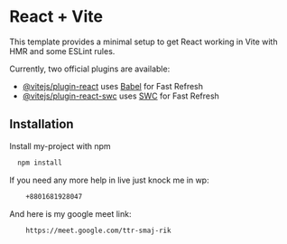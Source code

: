 # React + Vite

This template provides a minimal setup to get React working in Vite with HMR and some ESLint rules.

Currently, two official plugins are available:

- [@vitejs/plugin-react](https://github.com/vitejs/vite-plugin-react/blob/main/packages/plugin-react/README.md) uses [Babel](https://babeljs.io/) for Fast Refresh
- [@vitejs/plugin-react-swc](https://github.com/vitejs/vite-plugin-react-swc) uses [SWC](https://swc.rs/) for Fast Refresh

## Installation

Install my-project with npm

```bash
  npm install
```

If you need any more help in live just knock me in wp:

```bash
    +8801681928047
```

And here is my google meet link:

```bash
    https://meet.google.com/ttr-smaj-rik
```
